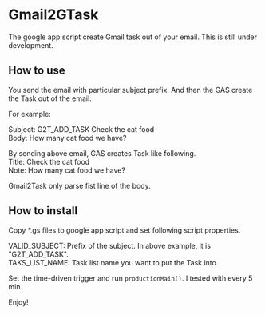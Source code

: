 # Gmail2GTask
The google app script create Gmail task out of your email.
This is still under development.

## How to use
You send the email with particular subject prefix. And then the GAS create the Task out of the email.

For example:  

Subject: G2T_ADD_TASK Check the cat food  
Body: How many cat food we have?  

By sending above email, GAS creates Task like following.  
Title: Check the cat food  
Note: How many cat food we have?  

Gmail2Task only parse fist line of the body.

## How to install

Copy *.gs files to google app script and set following script properties.

VALID_SUBJECT: Prefix of the subject. In above example, it is "G2T_ADD_TASK".  
TAKS_LIST_NAME: Task list name you want to put the Task into.

Set the time-driven trigger and run `productionMain()`. I tested with every 5 min.

Enjoy!
